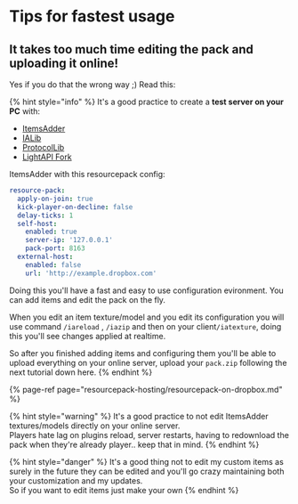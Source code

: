 # Tips for fastest usage

## It takes too much time editing the pack and uploading it online!

Yes if you do that the wrong way ;\) Read this:

{% hint style="info" %}
It's a good practice to create a **test server on your PC** with:

* [ItemsAdder](https://www.spigotmc.org/resources/%E2%9C%85must-have%E2%9C%85-itemsadder%E2%9C%A8textures-3d-models-emojis-ores-blocks-wings-tails-hats-more.73355/)
* [IALib](https://www.spigotmc.org/resources/ialib.75974/)
* [ProtocolLib](https://www.spigotmc.org/resources/protocollib.1997/)
* [LightAPI Fork](https://www.spigotmc.org/resources/lightapi-fork.48247/)

ItemsAdder with this resourcepack config:

```yaml
resource-pack:
  apply-on-join: true
  kick-player-on-decline: false
  delay-ticks: 1
  self-host:
    enabled: true
    server-ip: '127.0.0.1'
    pack-port: 8163
  external-host:
    enabled: false
    url: 'http://example.dropbox.com'
```

Doing this you'll have a fast and easy to use configuration evironment. You can add items and edit the pack on the fly.

When you edit an item texture/model and you edit its configuration you will use command `/iareload` , `/iazip` and then on your client`/iatexture`, doing this you'll see changes applied at realtime.

So after you finished adding items and configuring them you'll be able to upload everything on your online server, upload your `pack.zip` following the next tutorial down here.
{% endhint %}

{% page-ref page="resourcepack-hosting/resourcepack-on-dropbox.md" %}

{% hint style="warning" %}
It's a good practice to not edit ItemsAdder textures/models directly on your online server.  
Players hate lag on plugins reload, server restarts, having to redownload the pack when they're already player.. keep that in mind.
{% endhint %}

{% hint style="danger" %}
It's a good thing not to edit my custom items as surely in the future they can be edited and you'll go crazy maintaining both your customization and my updates.  
So if you want to edit items just make your own
{% endhint %}

